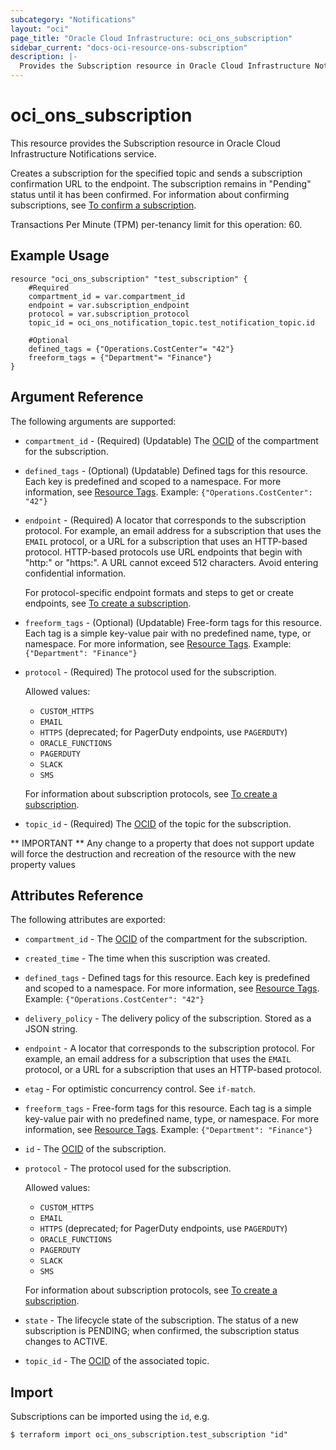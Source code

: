 ```yaml
---
subcategory: "Notifications"
layout: "oci"
page_title: "Oracle Cloud Infrastructure: oci_ons_subscription"
sidebar_current: "docs-oci-resource-ons-subscription"
description: |-
  Provides the Subscription resource in Oracle Cloud Infrastructure Notifications service
---
```


# oci_ons_subscription
This resource provides the Subscription resource in Oracle Cloud Infrastructure Notifications service.

Creates a subscription for the specified topic and sends a subscription confirmation URL to the endpoint. The subscription remains in "Pending" status until it has been confirmed.
For information about confirming subscriptions, see
[To confirm a subscription](https://docs.cloud.oracle.com/iaas/Content/Notification/Tasks/managingtopicsandsubscriptions.htm#confirmSub).

Transactions Per Minute (TPM) per-tenancy limit for this operation: 60.


## Example Usage

```hcl
resource "oci_ons_subscription" "test_subscription" {
	#Required
	compartment_id = var.compartment_id
	endpoint = var.subscription_endpoint
	protocol = var.subscription_protocol
	topic_id = oci_ons_notification_topic.test_notification_topic.id

	#Optional
	defined_tags = {"Operations.CostCenter"= "42"}
	freeform_tags = {"Department"= "Finance"}
}
```

## Argument Reference

The following arguments are supported:

* `compartment_id` - (Required) (Updatable) The [OCID](https://docs.cloud.oracle.com/iaas/Content/General/Concepts/identifiers.htm) of the compartment for the subscription. 
* `defined_tags` - (Optional) (Updatable) Defined tags for this resource. Each key is predefined and scoped to a namespace. For more information, see [Resource Tags](https://docs.cloud.oracle.com/iaas/Content/General/Concepts/resourcetags.htm).  Example: `{"Operations.CostCenter": "42"}` 
* `endpoint` - (Required) A locator that corresponds to the subscription protocol. For example, an email address for a subscription that uses the `EMAIL` protocol, or a URL for a subscription that uses an HTTP-based protocol. HTTP-based protocols use URL endpoints that begin with "http:" or "https:". A URL cannot exceed 512 characters. Avoid entering confidential information.

	For protocol-specific endpoint formats and steps to get or create endpoints, see [To create a subscription](https://docs.cloud.oracle.com/iaas/Content/Notification/Tasks/managingtopicsandsubscriptions.htm#createSub). 
* `freeform_tags` - (Optional) (Updatable) Free-form tags for this resource. Each tag is a simple key-value pair with no predefined name, type, or namespace. For more information, see [Resource Tags](https://docs.cloud.oracle.com/iaas/Content/General/Concepts/resourcetags.htm).  Example: `{"Department": "Finance"}` 
* `protocol` - (Required) The protocol used for the subscription.

	Allowed values:
	* `CUSTOM_HTTPS`
	* `EMAIL`
	* `HTTPS` (deprecated; for PagerDuty endpoints, use `PAGERDUTY`)
	* `ORACLE_FUNCTIONS`
	* `PAGERDUTY`
	* `SLACK`
	* `SMS`

	For information about subscription protocols, see [To create a subscription](https://docs.cloud.oracle.com/iaas/Content/Notification/Tasks/managingtopicsandsubscriptions.htm#createSub). 
* `topic_id` - (Required) The [OCID](https://docs.cloud.oracle.com/iaas/Content/General/Concepts/identifiers.htm) of the topic for the subscription. 


** IMPORTANT **
Any change to a property that does not support update will force the destruction and recreation of the resource with the new property values

## Attributes Reference

The following attributes are exported:

* `compartment_id` - The [OCID](https://docs.cloud.oracle.com/iaas/Content/General/Concepts/identifiers.htm) of the compartment for the subscription. 
* `created_time` - The time when this suscription was created. 
* `defined_tags` - Defined tags for this resource. Each key is predefined and scoped to a namespace. For more information, see [Resource Tags](https://docs.cloud.oracle.com/iaas/Content/General/Concepts/resourcetags.htm).  Example: `{"Operations.CostCenter": "42"}` 
* `delivery_policy` - The delivery policy of the subscription. Stored as a JSON string.
* `endpoint` - A locator that corresponds to the subscription protocol. For example, an email address for a subscription that uses the `EMAIL` protocol, or a URL for a subscription that uses an HTTP-based protocol. 
* `etag` - For optimistic concurrency control. See `if-match`. 
* `freeform_tags` - Free-form tags for this resource. Each tag is a simple key-value pair with no predefined name, type, or namespace. For more information, see [Resource Tags](https://docs.cloud.oracle.com/iaas/Content/General/Concepts/resourcetags.htm).  Example: `{"Department": "Finance"}` 
* `id` - The [OCID](https://docs.cloud.oracle.com/iaas/Content/General/Concepts/identifiers.htm) of the subscription. 
* `protocol` - The protocol used for the subscription.

	Allowed values:
	* `CUSTOM_HTTPS`
	* `EMAIL`
	* `HTTPS` (deprecated; for PagerDuty endpoints, use `PAGERDUTY`)
	* `ORACLE_FUNCTIONS`
	* `PAGERDUTY`
	* `SLACK`
	* `SMS`

	For information about subscription protocols, see [To create a subscription](https://docs.cloud.oracle.com/iaas/Content/Notification/Tasks/managingtopicsandsubscriptions.htm#createSub). 
* `state` - The lifecycle state of the subscription. The status of a new subscription is PENDING; when confirmed, the subscription status changes to ACTIVE. 
* `topic_id` - The [OCID](https://docs.cloud.oracle.com/iaas/Content/General/Concepts/identifiers.htm) of the associated topic. 

## Import

Subscriptions can be imported using the `id`, e.g.

```
$ terraform import oci_ons_subscription.test_subscription "id"
```

